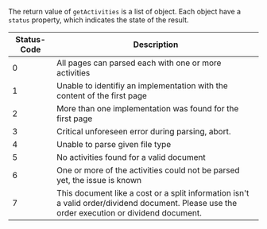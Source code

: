 The return value of `getActivities` is a list of object. Each object have a `status` property, which indicates the state of the result.

| Status-Code | Description                                                                                                                                  |
| ----------- | -------------------------------------------------------------------------------------------------------------------------------------------- |
| 0           | All pages can parsed each with one or more activities                                                                                        |
| 1           | Unable to identifiy an implementation with the content of the first page                                                                     |
| 2           | More than one implementation was found for the first page                                                                                    |
| 3           | Critical unforeseen error during parsing, abort.                                                                                             |
| 4           | Unable to parse given file type                                                                                                              |
| 5           | No activities found for a valid document                                                                                                     |
| 6           | One or more of the activities could not be parsed yet, the issue is known                                                                    |
| 7           | This document like a cost or a split information isn't a valid order/dividend document. Please use the order execution or dividend document. |
